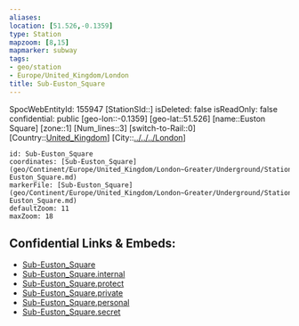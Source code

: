 ```yaml
---
aliases: 
location: [51.526,-0.1359]
type: Station 
mapzoom: [8,15] 
mapmarker: subway 
tags:
- geo/station
- Europe/United_Kingdom/London
title: Sub-Euston_Square
---
```

SpocWebEntityId: 155947
[StationSId::]
isDeleted: false
isReadOnly: false
confidential: public
[geo-lon::-0.1359]
[geo-lat::51.526]
[name::Euston Square]
[zone::1]
[Num_lines::3]
[switch-to-Rail::0]
[Country::[United_Kingdom](geo/Continent/Europe/United_Kingdom.md)]
[City::[../../../London](../../../London)]


```leaflet
id: Sub-Euston_Square
coordinates: [Sub-Euston_Square](geo/Continent/Europe/United_Kingdom/London~Greater/Underground/Station/Sub-Euston_Square.md)
markerFile: [Sub-Euston_Square](geo/Continent/Europe/United_Kingdom/London~Greater/Underground/Station/Sub-Euston_Square.md)
defaultZoom: 11 
maxZoom: 18
```


## Confidential Links & Embeds: 
- [Sub-Euston_Square](../../../../../../../../_public/geo/Continent/Europe/United_Kingdom/London~Greater/Underground/Station/Sub-Euston_Square.md) 
- [Sub-Euston_Square.internal](../../../../../../../../_internal/geo/Continent/Europe/United_Kingdom/London~Greater/Underground/Station/Sub-Euston_Square.internal.md) 
- [Sub-Euston_Square.protect](../../../../../../../../_protect/geo/Continent/Europe/United_Kingdom/London~Greater/Underground/Station/Sub-Euston_Square.protect.md) 
- [Sub-Euston_Square.private](../../../../../../../../_private/geo/Continent/Europe/United_Kingdom/London~Greater/Underground/Station/Sub-Euston_Square.private.md) 
- [Sub-Euston_Square.personal](../../../../../../../../_personal/geo/Continent/Europe/United_Kingdom/London~Greater/Underground/Station/Sub-Euston_Square.personal.md) 
- [Sub-Euston_Square.secret](../../../../../../../../_secret/geo/Continent/Europe/United_Kingdom/London~Greater/Underground/Station/Sub-Euston_Square.secret.md) 
